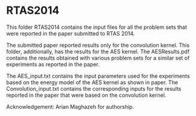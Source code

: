 RTAS2014
==========
This folder RTAS2014 contains the input files for all the problem sets that were reported in the paper submitted to RTAS 2014.

The submitted paper reported results only for the convolution kernel. This folder, additionally, has the results for the AES kernel. The AESResults.pdf contains the results obtained with various problem sets for a similar set of experiments as reported in the paper. 

The AES_input.txt contains the input parameters used for the experiments based on the energy model of the AES kernel as shown in paper. The Convolution_input.txt contains the corresponding inputs for the results reported in the paper that were based on the convolution kernel.

Acknowledgement: Arian Maghazeh for authorship.